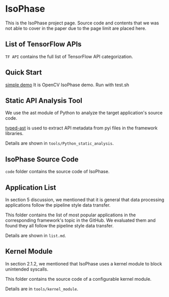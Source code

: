# **IsoPhase**
This is the IsoPhase project page. Source code and contents that we was not able to cover in the paper due to the page limit are placed here.
## List of TensorFlow APIs
`TF API` contains the full list of TensorFlow API categorization.
## **Quick Start**
[simple demo](https://github.com/IsoPhase-security/IsoPhase/tree/main/demo)
It is OpenCV IsoPhase demo. Run with test.sh
## **Static API Analysis Tool**
We use the ast module of Python to analyze the target application's source code. 

[typed-ast](https://github.com/python/typed_ast) is used to extract API metadata from pyi files in the framework libraries.

Details are shown in `tools/Python_static_analysis`.
## **IsoPhase Source Code**
`code` folder contains the source code of IsoPhase.
## **Application List**
In section 5 discussion, we mentioned that it is general that data processing applications follow the pipeline style data transfer.

This folder contains the list of most popular applications in the corresponding framework's topic in the GitHub. We evaluated them and found they all follow the pipeline style data transfer. 

Details are shown in `list.md`.

## **Kernel Module**
In section 2.1.2, we mentioned that IsoPhase uses a kernel module to block unintended syscalls. 

This folder contains the source code of a configurable kernel module.

Details are in `tools/kernel_module`.
